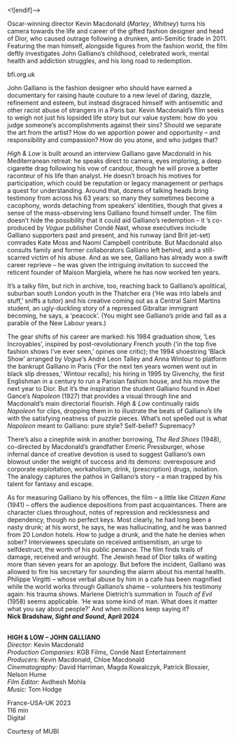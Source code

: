


<![endif]-->

Oscar-winning director Kevin Macdonald (_Marley_, _Whitney_) turns his camera towards the life and career of the gifted fashion designer and head of Dior, who caused outrage following a drunken, anti-Semitic tirade in 2011. Featuring the man himself, alongside figures from the fashion world, the film deftly investigates John Galliano’s childhood, celebrated work, mental health and addiction struggles, and his long road to redemption.

bfi.org.uk

John Galliano is the fashion designer who should have earned a documentary for raising haute couture to a new level of daring, dazzle, refinement and esteem, but instead disgraced himself with antisemitic and other racist abuse of strangers in a Paris bar. Kevin Macdonald’s film seeks to weigh not just his lopsided life story but our value system: how do you judge someone’s accomplishments against their sins? Should we separate the art from the artist? How do we apportion power and opportunity – and responsibility and compassion? How do you atone, and who judges that?

_High & Low_ is built around an interview Galliano gave Macdonald in his Mediterranean retreat: he speaks direct to camera, eyes imploring, a deep cigarette drag following his vow of candour, though he will prove a better raconteur of his life than analyst. He doesn’t broach his motives for participation, which could be reputation or legacy management or perhaps a quest for understanding. Around that, dozens of talking heads bring testimony from across his 63 years: so many they sometimes become a cacophony, words detaching from speakers’ identities, though that gives a sense of the mass-observing lens Galliano found himself under. The film doesn’t hide the possibility that it could aid Galliano’s redemption – it ’s co-produced by _Vogue_ publisher Condé Nast, whose executives include Galliano supporters past and present, and his runway (and Brit jet-set) comrades Kate Moss and Naomi Campbell contribute. But Macdonald also consults family and former collaborators Galliano left behind, and a still-scarred victim of his abuse. And as we see, Galliano has already won a swift career reprieve – he was given the intriguing invitation to succeed the reticent founder of Maison Margiela, where he has now worked ten years.

It’s a talky film, but rich in archive, too, reaching back to Galliano’s apolitical, suburban south London youth in the Thatcher era (‘He was into labels and stuff,’ sniffs a tutor) and his creative coming out as a Central Saint Martins student, an ugly-duckling story of a repressed Gibraltar immigrant becoming, he says, a ‘peacock’. (You might see Galliano’s pride and fall as a parable of the New Labour years.)

The gear shifts of his career are marked: his 1984 graduation show, ‘Les Incroyables’, inspired by post-revolutionary French youth (‘in the top five fashion shows I’ve ever seen,’ opines one critic); the 1994 shoestring ‘Black Show’ arranged by _Vogue_’s André Leon Talley and Anna Wintour to platform the bankrupt Galliano in Paris (‘For the next ten years women went out in black slip dresses,’ Wintour recalls); his hiring in 1995 by Givenchy, the first Englishman in a century to run a Parisian fashion house, and his move the next year to Dior. But it’s the inspiration the student Galliano found in Abel Gance’s _Napoleon_ (1927) that provides a visual through line and Macdonald’s main directorial flourish. _High & Low_ continually raids _Napoleon_ for clips, dropping them in to illustrate the beats of Galliano’s life with the satisfying neatness of puzzle pieces. What’s not spelled out is what _Napoleon_ meant to Galliano: pure style? Self-belief? Supremacy?

There’s also a cinephile wink in another borrowing, _The Red Shoes_ (1948), co-directed by Macdonald’s grandfather Emeric Pressburger, whose infernal dance of creative devotion is used to suggest Galliano’s own blowout under the weight of success and its demons: overexposure and corporate exploitation, workaholism, drink, (prescription) drugs, isolation. The analogy captures the pathos in Galliano’s story – a man trapped by his talent for fantasy and escape.

As for measuring Galliano by his offences, the film – a little like _Citizen Kane_ (1941) – offers the audience depositions from past acquaintances. There are character clues throughout, notes of repression and recklessness and dependency, though no perfect keys. Most clearly, he had long been a nasty drunk; at his worst, he says, he was hallucinating, and he was banned from 20 London hotels. How to judge a drunk, and the hate he denies when sober? Interviewees speculate on received antisemitism, an urge to selfdestruct, the worth of his public penance. The film finds trails of damage, received and wrought. The Jewish head of Dior talks of waiting more than seven years for an apology. But before the incident, Galliano was allowed to fire his secretary for sounding the alarm about his mental health. Philippe Virgitti – whose verbal abuse by him in a cafe has been magnified while the world works through Galliano’s shame – volunteers his testimony again: his trauma shows. Marlene Dietrich’s summation in _Touch of Evil_ (1958) seems applicable. ‘He was some kind of man. What does it matter what you say about people?’ And when millions keep saying it?  
**Nick Bradshaw, _Sight and Sound_, April 2024**  
<br>


**HIGH & LOW – JOHN GALLIANO**  
_Director:_ Kevin Macdonald  
_Production Companies:_ KGB Films, Condé Nast Entertainment  
_Producers:_ Kevin Macdonald, Chloe Macdonald  
_Cinematography:_ David Harriman, Magda Kowalczyk, Patrick Blossier, Nelson Hume  
_Film Editor:_ Avdhesh Mohla  
_Music:_ Tom Hodge  

France-USA-UK 2023  
116 min  
Digital  

Courtesy of MUBI
<!--stackedit_data:
eyJoaXN0b3J5IjpbNjUzODYyMzgzLDI4NDc4MTA0Ml19
-->